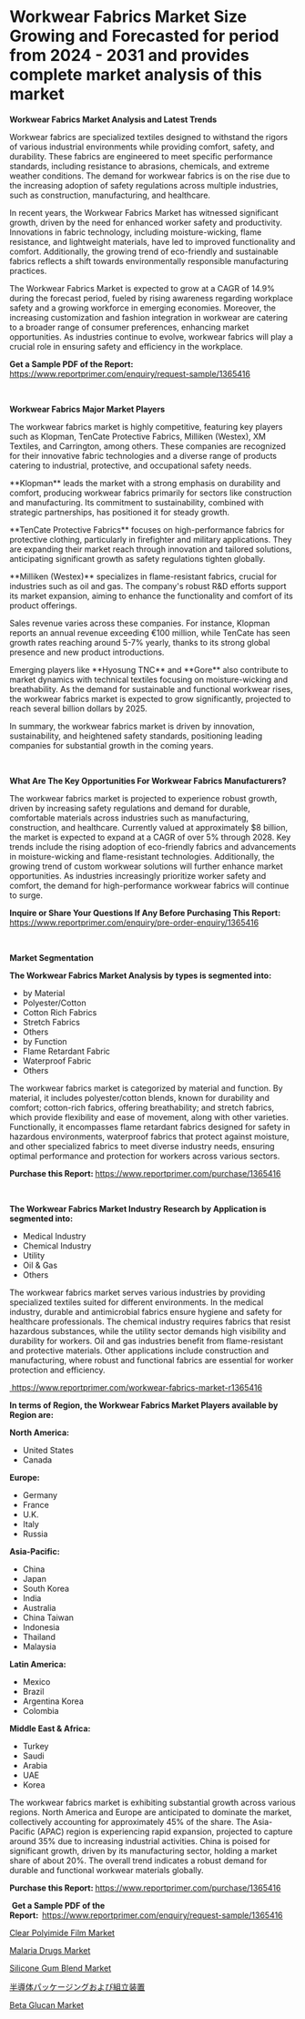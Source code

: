 <p><h1>Workwear Fabrics Market Size Growing and Forecasted for period from 2024 - 2031 and provides complete market analysis of this market</h1></p><p><strong>Workwear Fabrics Market Analysis and Latest Trends</strong></p>
<p><p>Workwear fabrics are specialized textiles designed to withstand the rigors of various industrial environments while providing comfort, safety, and durability. These fabrics are engineered to meet specific performance standards, including resistance to abrasions, chemicals, and extreme weather conditions. The demand for workwear fabrics is on the rise due to the increasing adoption of safety regulations across multiple industries, such as construction, manufacturing, and healthcare.</p><p>In recent years, the Workwear Fabrics Market has witnessed significant growth, driven by the need for enhanced worker safety and productivity. Innovations in fabric technology, including moisture-wicking, flame resistance, and lightweight materials, have led to improved functionality and comfort. Additionally, the growing trend of eco-friendly and sustainable fabrics reflects a shift towards environmentally responsible manufacturing practices. </p><p>The Workwear Fabrics Market is expected to grow at a CAGR of 14.9% during the forecast period, fueled by rising awareness regarding workplace safety and a growing workforce in emerging economies. Moreover, the increasing customization and fashion integration in workwear are catering to a broader range of consumer preferences, enhancing market opportunities. As industries continue to evolve, workwear fabrics will play a crucial role in ensuring safety and efficiency in the workplace.</p></p>
<p><strong>Get a Sample PDF of the Report:&nbsp;</strong> <a href="https://www.reportprimer.com/enquiry/request-sample/1365416">https://www.reportprimer.com/enquiry/request-sample/1365416</a></p>
<p>&nbsp;</p>
<p><strong>Workwear Fabrics Major Market Players</strong></p>
<p><p>The workwear fabrics market is highly competitive, featuring key players such as Klopman, TenCate Protective Fabrics, Milliken (Westex), XM Textiles, and Carrington, among others. These companies are recognized for their innovative fabric technologies and a diverse range of products catering to industrial, protective, and occupational safety needs.</p><p>**Klopman** leads the market with a strong emphasis on durability and comfort, producing workwear fabrics primarily for sectors like construction and manufacturing. Its commitment to sustainability, combined with strategic partnerships, has positioned it for steady growth.</p><p>**TenCate Protective Fabrics** focuses on high-performance fabrics for protective clothing, particularly in firefighter and military applications. They are expanding their market reach through innovation and tailored solutions, anticipating significant growth as safety regulations tighten globally.</p><p>**Milliken (Westex)** specializes in flame-resistant fabrics, crucial for industries such as oil and gas. The company's robust R&D efforts support its market expansion, aiming to enhance the functionality and comfort of its product offerings.</p><p>Sales revenue varies across these companies. For instance, Klopman reports an annual revenue exceeding €100 million, while TenCate has seen growth rates reaching around 5-7% yearly, thanks to its strong global presence and new product introductions.</p><p>Emerging players like **Hyosung TNC** and **Gore** also contribute to market dynamics with technical textiles focusing on moisture-wicking and breathability. As the demand for sustainable and functional workwear rises, the workwear fabrics market is expected to grow significantly, projected to reach several billion dollars by 2025.</p><p>In summary, the workwear fabrics market is driven by innovation, sustainability, and heightened safety standards, positioning leading companies for substantial growth in the coming years.</p></p>
<p>&nbsp;</p>
<p><strong>What Are The Key Opportunities For Workwear Fabrics Manufacturers?</strong></p>
<p><p>The workwear fabrics market is projected to experience robust growth, driven by increasing safety regulations and demand for durable, comfortable materials across industries such as manufacturing, construction, and healthcare. Currently valued at approximately $8 billion, the market is expected to expand at a CAGR of over 5% through 2028. Key trends include the rising adoption of eco-friendly fabrics and advancements in moisture-wicking and flame-resistant technologies. Additionally, the growing trend of custom workwear solutions will further enhance market opportunities. As industries increasingly prioritize worker safety and comfort, the demand for high-performance workwear fabrics will continue to surge.</p></p>
<p><strong>Inquire or Share Your Questions If Any Before Purchasing This Report:</strong> <a href="https://www.reportprimer.com/enquiry/pre-order-enquiry/1365416">https://www.reportprimer.com/enquiry/pre-order-enquiry/1365416</a></p>
<p>&nbsp;</p>
<p><strong>Market Segmentation</strong></p>
<p><strong>The Workwear Fabrics Market Analysis by types is segmented into:</strong></p>
<p><ul><li>by Material</li><li>Polyester/Cotton</li><li>Cotton Rich Fabrics</li><li>Stretch Fabrics</li><li>Others</li><li>by Function</li><li>Flame Retardant Fabric</li><li>Waterproof Fabric</li><li>Others</li></ul></p>
<p><p>The workwear fabrics market is categorized by material and function. By material, it includes polyester/cotton blends, known for durability and comfort; cotton-rich fabrics, offering breathability; and stretch fabrics, which provide flexibility and ease of movement, along with other varieties. Functionally, it encompasses flame retardant fabrics designed for safety in hazardous environments, waterproof fabrics that protect against moisture, and other specialized fabrics to meet diverse industry needs, ensuring optimal performance and protection for workers across various sectors.</p></p>
<p><strong>Purchase this Report:&nbsp;</strong><a href="https://www.reportprimer.com/purchase/1365416">https://www.reportprimer.com/purchase/1365416</a></p>
<p>&nbsp;</p>
<p><strong>The Workwear Fabrics Market Industry Research by Application is segmented into:</strong></p>
<p><ul><li>Medical Industry</li><li>Chemical Industry</li><li>Utility</li><li>Oil & Gas</li><li>Others</li></ul></p>
<p><p>The workwear fabrics market serves various industries by providing specialized textiles suited for different environments. In the medical industry, durable and antimicrobial fabrics ensure hygiene and safety for healthcare professionals. The chemical industry requires fabrics that resist hazardous substances, while the utility sector demands high visibility and durability for workers. Oil and gas industries benefit from flame-resistant and protective materials. Other applications include construction and manufacturing, where robust and functional fabrics are essential for worker protection and efficiency.</p></p>
<p><a href="https://www.reportprimer.com/workwear-fabrics-market-r1365416">&nbsp;https://www.reportprimer.com/workwear-fabrics-market-r1365416</a></p>
<p><strong>In terms of Region, the Workwear Fabrics Market Players available by Region are:</strong></p>
<p>
    <p> <strong> North America: </strong>
        <ul>
            <li>United States</li>
            <li>Canada</li>
        </ul>
        </p> 
    <p> <strong> Europe: </strong>
        <ul>
            <li>Germany</li>
            <li>France</li>
            <li>U.K.</li>
            <li>Italy</li>
            <li>Russia</li>
        </ul>
        </p> 
    <p> <strong> Asia-Pacific: </strong>
        <ul>
            <li>China</li>
            <li>Japan</li>
            <li>South Korea</li>
            <li>India</li>
            <li>Australia</li>
            <li>China Taiwan</li>
            <li>Indonesia</li>
            <li>Thailand</li>
            <li>Malaysia</li>
        </ul>
        </p> 
    <p> <strong> Latin America: </strong>
        <ul>
            <li>Mexico</li>
            <li>Brazil</li>
            <li>Argentina Korea</li>
            <li>Colombia</li>
        </ul>
        </p> 
    <p> <strong> Middle East & Africa: </strong>
        <ul>
            <li>Turkey</li>
            <li>Saudi</li>
            <li>Arabia</li>
            <li>UAE</li>
            <li>Korea</li>
        </ul>
    </p>
    </p>
<p><p>The workwear fabrics market is exhibiting substantial growth across various regions. North America and Europe are anticipated to dominate the market, collectively accounting for approximately 45% of the share. The Asia-Pacific (APAC) region is experiencing rapid expansion, projected to capture around 35% due to increasing industrial activities. China is poised for significant growth, driven by its manufacturing sector, holding a market share of about 20%. The overall trend indicates a robust demand for durable and functional workwear materials globally.</p></p>
<p><strong>Purchase this Report: </strong><a href="https://www.reportprimer.com/purchase/1365416">https://www.reportprimer.com/purchase/1365416</a></p>
<p>&nbsp;<strong>Get a Sample PDF of the Report:&nbsp;&nbsp;</strong><a href="https://www.reportprimer.com/enquiry/request-sample/1365416">https://www.reportprimer.com/enquiry/request-sample/1365416</a></p>
<p><strong></strong></p>
<p><p><a href="https://github.com/jeffreybishop26/Market-Research-Report-List-1/blob/main/clear-polyimide-film-market.md">Clear Polyimide Film Market</a></p><p><a href="https://www.linkedin.com/pulse/unveiling-market-trends-global-malaria-drugs-growth-regional-hp7ze?trackingId=F%2B8NvsFkQbGLuKafXq6HOg%3D%3D">Malaria Drugs Market</a></p><p><a href="https://issuu.com/reportprime-2/docs/silicone-gum-blend-market-size-2030_5d689843aaa466">Silicone Gum Blend Market</a></p><p><a href="https://medium.com/@hardee896542024/%E7%8F%BE%E5%9C%A8%E3%81%8A%E3%82%88%E3%81%B3%E5%B0%86%E6%9D%A5%E3%81%AE%E5%8D%8A%E5%B0%8E%E4%BD%93%E3%83%91%E3%83%83%E3%82%B1%E3%83%BC%E3%82%B8%E3%83%B3%E3%82%B0%E3%81%8A%E3%82%88%E3%81%B3%E7%B5%84%E7%AB%8B%E8%A3%85%E7%BD%AE%E5%B8%82%E5%A0%B4%E3%81%AE%E5%B1%95%E6%9C%9B%E3%81%AF%E4%BD%95%E3%81%A7%E3%81%99%E3%81%8B-%E5%B8%82%E5%A0%B4%E5%88%86%E6%9E%90%E3%81%A8%E5%B0%86%E6%9D%A5%E3%81%AE%E6%96%B9%E5%90%91%E6%80%A7-2024-2031-d1729e1b2df4?postPublishedType=repub">半導体パッケージングおよび組立装置</a></p><p><a href="https://www.linkedin.com/pulse/beta-glucan-market-size-share-analysis-growth-trends-fun7e?trackingId=pS1opC2DTDOJuZDXQLhhTw%3D%3D">Beta Glucan Market</a></p></p>